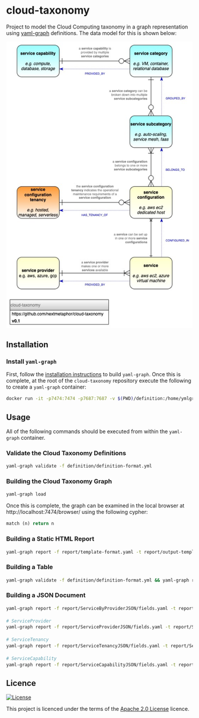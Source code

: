 # cloud-taxonomy
Project to model the Cloud Computing taxonomy in a graph representation using [yaml-graph](https://github.com/nextmetaphor/yaml-graph) definitions. The data model for this is shown below:

![Cloud Taxonomy](cloud-taxonomy.jpg)

## Installation
### Install `yaml-graph`
First, follow the [installation instructions](https://github.com/nextmetaphor/yaml-graph/blob/main/README.md) to build `yaml-graph`. 
Once this is complete, at the root of the `cloud-taxonomy` repository execute the following to create a `yaml-graph`
container:
```bash
docker run -it -p7474:7474 -p7687:7687 -v $(PWD)/definition:/home/ymlgraph/definition -v $(PWD)/report:/home/ymlgraph/report nextmetaphor/yaml-graph
```
## Usage
All of the following commands should be executed from within the `yaml-graph` container.
### Validate the Cloud Taxonomy Definitions
```bash
yaml-graph validate -f definition/definition-format.yml
```
### Building the Cloud Taxonomy Graph
```bash
yaml-graph load
```
Once this is complete, the graph can be examined in the local browser at http://localhost:7474/browser/ using the
following cypher:
```sql
match (n) return n
```

### Building a Static HTML Report
```bash
yaml-graph report -f report/template-format.yaml -t report/output-template.gohtml > report/cloud-taxonomy.html
```

### Building a Table
```bash
yaml-graph validate -f definition/definition-format.yml && yaml-graph report --load -f report/table-report/fields.yaml -t report/table-report/template.gohtml > report/table-report/table-report.html
 ```

### Building a JSON Document
```bash
yaml-graph report -f report/ServiceByProviderJSON/fields.yaml -t report/ServiceByProviderJSON/template.gohtml > report/ServiceByProviderJSON/document.json

# ServiceProvider
yaml-graph report -f report/ServiceProviderJSON/fields.yaml -t report/ServiceProviderJSON/template.gohtml > report/ServiceProviderJSON/document.json

# ServiceTenancy
yaml-graph report -f report/ServiceTenancyJSON/fields.yaml -t report/ServiceTenancyJSON/template.gohtml > report/ServiceTenancyJSON/document.json

# ServiceCapability
yaml-graph report -f report/ServiceCapabilityJSON/fields.yaml -t report/ServiceCapabilityJSON/template.gohtml > report/ServiceCapabilityJSON/document.json
```

## Licence
[![License](https://img.shields.io/badge/License-Apache%202.0-blue.svg)](https://opensource.org/licenses/Apache-2.0)

This project is licenced under the terms of the [Apache 2.0 License](LICENCE.md) licence.